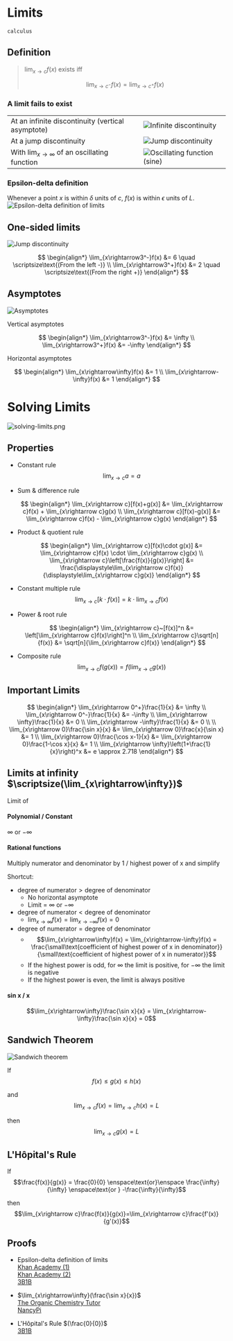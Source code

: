 # Limits

`calculus`

## Definition

> $\displaystyle\lim_{x\rightarrow c}f(x)$ exists iff
>
> $$
> \lim_{x\rightarrow c^-}f(x) = \lim_{x\rightarrow c^+}f(x)
> $$

### A limit fails to exist

|                                                                          |                                                              |
| ------------------------------------------------------------------------ | ------------------------------------------------------------ |
| At an infinite discontinuity (vertical asymptote)                        | ![Infinite discontinuity](images/discontinuity-infinite.png) |
| At a jump discontinuity                                                  | ![Jump discontinuity](images/discontinuity-jump.png)         |
| With $\displaystyle\lim_{x\rightarrow\infty}$ of an oscillating function | ![Oscillating function (sine)](images/sine-graph.png)        |

### Epsilon-delta definition

Whenever a point $x$ is within $\delta$ units of $c$, $f(x)$ is within $\epsilon$ units of $L$. \
![Epsilon-delta definition of limits](images/epsilon-delta-definition-of-limits.png)

## One-sided limits

![Jump discontinuity](images/discontinuity-jump-2.png)

$$
\begin{align*}
  \lim_{x\rightarrow3^-}f(x) &= 6 \quad \scriptsize\text{(From the left -)} \\
  \lim_{x\rightarrow3^+}f(x) &= 2 \quad \scriptsize\text{(From the right +)}
\end{align*}
$$

## Asymptotes

![Asymptotes](images/asymptotes.png)

Vertical asymptotes

$$
\begin{align*}
  \lim_{x\rightarrow3^-}f(x) &= \infty \\
  \lim_{x\rightarrow3^+}f(x) &= -\infty
\end{align*}
$$

Horizontal asymptotes

$$
\begin{align*}
  \lim_{x\rightarrow\infty}f(x) &= 1 \\
  \lim_{x\rightarrow-\infty}f(x) &= 1
\end{align*}
$$

# **Solving Limits**

![solving-limits.png](images/solving-limits.png)

## Properties

-   Constant rule
    $$\lim_{x\rightarrow c}a = a$$

-   Sum & difference rule

    $$
    \begin{align*}
      \lim_{x\rightarrow c}[f(x)+g(x)] &= \lim_{x\rightarrow c}f(x) + \lim_{x\rightarrow c}g(x) \\
      \lim_{x\rightarrow c}[f(x)-g(x)] &= \lim_{x\rightarrow c}f(x) - \lim_{x\rightarrow c}g(x)
    \end{align*}
    $$

-   Product & quotient rule

    $$
    \begin{align*}
      \lim_{x\rightarrow c}[f(x)\cdot g(x)] &= \lim_{x\rightarrow c}f(x) \cdot \lim_{x\rightarrow c}g(x) \\
      \lim_{x\rightarrow c}\left[\frac{f(x)}{g(x)}\right] &= \frac{\displaystyle\lim_{x\rightarrow c}f(x)}{\displaystyle\lim_{x\rightarrow c}g(x)}
    \end{align*}
    $$

-   Constant multiple rule
    $$\lim_{x\rightarrow c}[k\cdot f(x)] = k\cdot\lim_{x\rightarrow c}f(x)$$

-   Power & root rule

    $$
    \begin{align*}
      \lim_{x\rightarrow c}~[f(x)]^n &= \left[\lim_{x\rightarrow c}f(x)\right]^n \\
      \lim_{x\rightarrow c}\sqrt[n]{f(x)} &= \sqrt[n]{\lim_{x\rightarrow c}f(x)}
    \end{align*}
    $$

-   Composite rule
    $$\lim_{x\rightarrow c}f(g(x)) = f\left(\lim_{x\rightarrow c}g(x)\right)$$

## Important Limits

$$
\begin{align*}
  \lim_{x\rightarrow 0^+}\frac{1}{x} &= \infty \\
  \lim_{x\rightarrow 0^-}\frac{1}{x} &= -\infty \\
  \lim_{x\rightarrow \infty}\frac{1}{x} &= 0 \\
  \lim_{x\rightarrow -\infty}\frac{1}{x} &= 0 \\
  \\
  \lim_{x\rightarrow 0}\frac{\sin x}{x} &= \lim_{x\rightarrow 0}\frac{x}{\sin x} &= 1 \\
  \lim_{x\rightarrow 0}\frac{\cos x-1}{x} &= \lim_{x\rightarrow 0}\frac{1-\cos x}{x} &= 1 \\
  \lim_{x\rightarrow \infty}\left(1+\frac{1}{x}\right)^x &= e \approx 2.718
\end{align*}
$$

## Limits at infinity $\scriptsize(\lim_{x\rightarrow\infty})$

Limit of

#### Polynomial / Constant

$\infty$ or $-\infty$

#### Rational functions

Multiply numerator and denominator by 1 / highest power of x and simplify

<p></p>
Shortcut:

-   $\text{degree of numerator} > \text{degree of denominator}$
    -   No horizontal asymptote
    -   Limit = $\infty$ or $-\infty$
-   $\text{degree of numerator} < \text{degree of denominator}$
    -   $\displaystyle\lim_{x\rightarrow\infty}f(x) = \lim_{x\rightarrow-\infty}f(x) = 0$
-   $\text{degree of numerator} = \text{degree of denominator}$
    -   $$\lim_{x\rightarrow\infty}f(x) = \lim_{x\rightarrow-\infty}f(x) = \frac{\small\text{coefficient of highest power of x in denominator}}{\small\text{coefficient of highest power of x in numerator}}$$
    -   If the highest power is odd, for $\infty$ the limit is positive, for $-\infty$ the limit is negative
    -   If the highest power is even, the limit is always positive

#### sin x / x

$$\lim_{x\rightarrow\infty}\frac{\sin x}{x} = \lim_{x\rightarrow-\infty}\frac{\sin x}{x} = 0$$

## Sandwich Theorem

![Sandwich theorem](images/sandwich-theorem.png)

If
$$f(x) \leq g(x) \leq h(x)$$

and
$$\lim_{x\rightarrow c}f(x) = \lim_{x\rightarrow c}h(x) = L$$

then
$$\lim_{x\rightarrow c}g(x) = L$$

## L'Hôpital's Rule

If
$$\frac{f(x)}{g(x)} = \frac{0}{0} \enspace\text{or}\enspace \frac{\infty}{\infty} \enspace\text{or } -\frac{\infty}{\infty}$$

then
$$\lim_{x\rightarrow c}\frac{f(x)}{g(x)}=\lim_{x\rightarrow c}\frac{f'(x)}{g'(x)}$$

## Proofs

-   Epsilon-delta definition of limits \
    [Khan Academy (1)](https://youtu.be/w70af5Ou70M) \
    [Khan Academy (2)](https://youtu.be/0sCttufU-jQ) \
    [3B1B](https://youtu.be/kfF40MiS7zA?t=292)

-   $\lim_{x\rightarrow\infty}(\frac{\sin x}{x})$ \
    [The Organic Chemistry Tutor](https://youtu.be/sjLFl7Z8W_I?t=220) \
    [NancyPi](https://youtu.be/nViVR1rImUE)

-   L'Hôpital's Rule $(\frac{0}{0})$ \
    [3B1B](https://youtu.be/SIB4WDYF5DQ)

